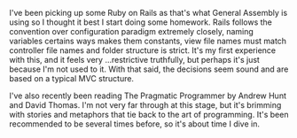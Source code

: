 I've been picking up some Ruby on Rails as that's what General Assembly is using so I thought it best I start doing some homework. Rails follows the convention over configuration paradigm extremely closely, naming variables certains ways makes them constants, view file names must match controller file names and folder structure is strict. It's my first experience with this, and it feels very ...restrictive truthfully, but perhaps it's just because I'm not used to it. With that said, the decisions seem sound and are based on a typical MVC structure.

I've also recently been reading The Pragmatic Programmer by Andrew Hunt and David Thomas. I'm not very far through at this stage, but it's brimming with stories and metaphors that tie back to the art of programming. It's been recommended to be several times before, so it's about time I dive in.
